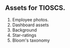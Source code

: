## Assets for TIOSCS.

1. Employee photos.
2. Dashboard assets
  1. Background
  2. Star-ratings
  3. Bloom's taxonomy
